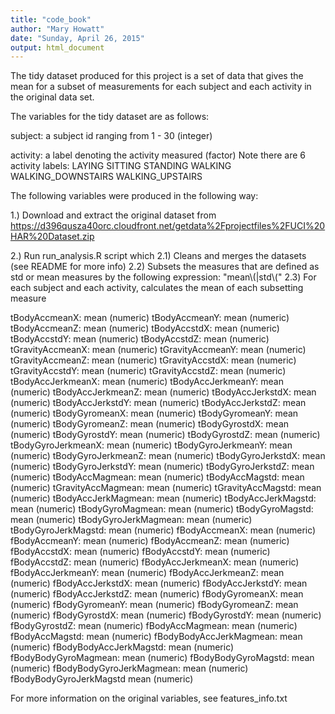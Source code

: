 ```yaml
---
title: "code_book"
author: "Mary Howatt"
date: "Sunday, April 26, 2015"
output: html_document
---
```


The tidy dataset produced for this project is a set of data that gives the mean for a subset of measurements for each subject and each activity in the original data set.

The variables for the tidy dataset are as follows:

subject: a subject id ranging from 1 - 30 (integer)

activity: a label denoting the activity measured (factor)
Note there are 6 activity labels: LAYING SITTING STANDING WALKING WALKING_DOWNSTAIRS WALKING_UPSTAIRS

The following variables were produced in the following way:

1.) Download and extract the original dataset from
https://d396qusza40orc.cloudfront.net/getdata%2Fprojectfiles%2FUCI%20HAR%20Dataset.zip 

2.) Run run_analysis.R script which
       2.1) Cleans and merges the datasets (see README for more info)
	2.2) Subsets the measures that are defined as std or mean measures by the following expression:
		"mean\\(|std\\("
	2.3) For each subject and each activity, calculates the mean of each subsetting measure


tBodyAccmeanX: mean (numeric)
tBodyAccmeanY: mean (numeric)
tBodyAccmeanZ: mean (numeric)
tBodyAccstdX: mean (numeric)
tBodyAccstdY: mean (numeric)
tBodyAccstdZ: mean (numeric)
tGravityAccmeanX: mean (numeric)
tGravityAccmeanY: mean (numeric)
tGravityAccmeanZ: mean (numeric)
tGravityAccstdX: mean (numeric)
tGravityAccstdY: mean (numeric)
tGravityAccstdZ: mean (numeric)
tBodyAccJerkmeanX: mean (numeric)
tBodyAccJerkmeanY: mean (numeric)
tBodyAccJerkmeanZ: mean (numeric)
tBodyAccJerkstdX: mean (numeric)
tBodyAccJerkstdY: mean (numeric)
tBodyAccJerkstdZ: mean (numeric)
tBodyGyromeanX: mean (numeric)
tBodyGyromeanY: mean (numeric)
tBodyGyromeanZ: mean (numeric)
tBodyGyrostdX: mean (numeric)
tBodyGyrostdY: mean (numeric)
tBodyGyrostdZ: mean (numeric)
tBodyGyroJerkmeanX: mean (numeric)
tBodyGyroJerkmeanY: mean (numeric)
tBodyGyroJerkmeanZ: mean (numeric)
tBodyGyroJerkstdX: mean (numeric)
tBodyGyroJerkstdY: mean (numeric)
tBodyGyroJerkstdZ: mean (numeric)
tBodyAccMagmean: mean (numeric)
tBodyAccMagstd: mean (numeric)
tGravityAccMagmean: mean (numeric)
tGravityAccMagstd: mean (numeric)
tBodyAccJerkMagmean: mean (numeric)
tBodyAccJerkMagstd: mean (numeric)
tBodyGyroMagmean: mean (numeric)
tBodyGyroMagstd: mean (numeric)
tBodyGyroJerkMagmean: mean (numeric)
tBodyGyroJerkMagstd: mean (numeric)
fBodyAccmeanX: mean (numeric)
fBodyAccmeanY: mean (numeric)
fBodyAccmeanZ: mean (numeric)
fBodyAccstdX: mean (numeric)
fBodyAccstdY: mean (numeric)
fBodyAccstdZ: mean (numeric)
fBodyAccJerkmeanX: mean (numeric)
fBodyAccJerkmeanY: mean (numeric)
fBodyAccJerkmeanZ: mean (numeric)
fBodyAccJerkstdX: mean (numeric)
fBodyAccJerkstdY: mean (numeric)
fBodyAccJerkstdZ: mean (numeric)
fBodyGyromeanX: mean (numeric)
fBodyGyromeanY: mean (numeric)
fBodyGyromeanZ: mean (numeric)
fBodyGyrostdX: mean (numeric)
fBodyGyrostdY: mean (numeric)
fBodyGyrostdZ: mean (numeric)
fBodyAccMagmean: mean (numeric)
fBodyAccMagstd: mean (numeric)
fBodyBodyAccJerkMagmean: mean (numeric)
fBodyBodyAccJerkMagstd: mean (numeric)
fBodyBodyGyroMagmean: mean (numeric)
fBodyBodyGyroMagstd: mean (numeric)
fBodyBodyGyroJerkMagmean: mean (numeric)
fBodyBodyGyroJerkMagstd mean (numeric)


For more information on the original variables, see features_info.txt
